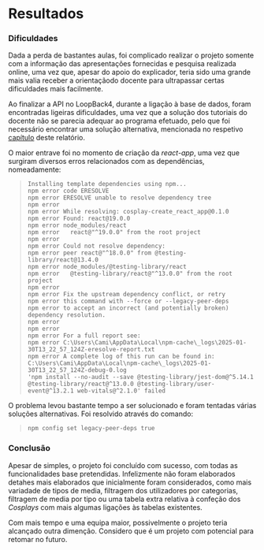 # Resultados

### Dificuldades
Dada a perda de bastantes aulas, foi complicado realizar o projeto somente com a informação das apresentações fornecidas e pesquisa realizada online, uma vez que, apesar do apoio do explicador, teria sido uma grande mais valia receber a orientaçãodo docente para ultrapassar certas dificuldades mais facilmente.

Ao finalizar a API no LoopBack4, durante a ligação à base de dados, foram encontradas ligeiras dificuldades, uma vez que a solução dos tutoriais do docente não se parecia adequar ao programa efetuado, pelo que foi necessário encontrar uma solução alternativa, mencionada no respetivo [capítulo](https://github.com/inf24dw1g09/DW-Avaliacao-Final/blob/Parte-3/Relatorio/C3.md) deste relatório. 

O maior entrave foi no momento de criação da _react-app_, uma vez que surgiram diversos erros relacionados com as dependências, nomeadamente:  
>`Installing template dependencies using npm...`  
>`npm error code ERESOLVE`  
>`npm error ERESOLVE unable to resolve dependency tree`  
>`npm error`  
>`npm error While resolving: cosplay-create_react_app@0.1.0`  
>`npm error Found: react@19.0.0`  
>`npm error node_modules/react`  
>`npm error   react@"^19.0.0" from the root project`  
>`npm error`  
>`npm error Could not resolve dependency:`  
>`npm error peer react@"^18.0.0" from @testing-library/react@13.4.0`  
>`npm error node_modules/@testing-library/react`  
>`npm error   @testing-library/react@"^13.0.0" from the root project`  
>`npm error`  
>`npm error Fix the upstream dependency conflict, or retry`  
>`npm error this command with --force or --legacy-peer-deps`  
>`npm error to accept an incorrect (and potentially broken) dependency resolution.`  
>`npm error`  
>`npm error`  
>`npm error For a full report see:`  
>`npm error C:\Users\Cami\AppData\Local\npm-cache\_logs\2025-01-30T13_22_57_124Z-eresolve-report.txt`  
>`npm error A complete log of this run can be found in: C:\Users\Cami\AppData\Local\npm-cache\_logs\2025-01-30T13_22_57_124Z-debug-0.log`  
>`'npm install --no-audit --save @testing-library/jest-dom@^5.14.1 @testing-library/react@^13.0.0 @testing-library/user-event@^13.2.1 web-vitals@^2.1.0' failed `

O problema levou bastante tempo a ser solucionado e foram tentadas várias soluções alternativas. Foi resolvido através do comando:  
>`npm config set legacy-peer-deps true`


### Conclusão
Apesar de simples, o projeto foi concluído com sucesso, com todas as funcionalidades base pretendidas. Infelizmente não foram elaborados detahes mais elaborados que inicialmente foram considerados, como mais variadade de tipos de media, filtragem dos utilizadores por categorias, filtragem de media por tipo ou uma tabela extra relativa à confeção dos _Cosplays_ com mais algumas ligações às tabelas existentes. 

Com mais tempo e uma equipa maior, possivelmente o projeto teria alcançado outra dimenção. Considero que é um projeto com potencial para retomar no futuro.
